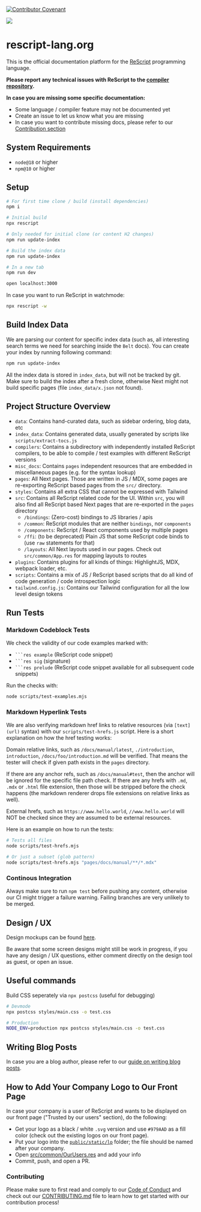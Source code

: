 [![Contributor Covenant](https://img.shields.io/badge/Contributor%20Covenant-v1.4%20adopted-ff69b4.svg)](CODE_OF_CONDUCT.md)

<a href="https://simpleanalytics.com/rescript-lang.org?utm_source=rescript-lang.org&utm_content=badge" referrerpolicy="origin" target="_blank"><img src="https://simpleanalyticsbadge.com/rescript-lang.org?counter=true" loading="lazy" referrerpolicy="no-referrer" crossorigin="anonymous" /></a>

# rescript-lang.org

This is the official documentation platform for the [ReScript](https://rescript-lang.org) programming language.

**Please report any technical issues with ReScript to the [compiler repository](https://github.com/rescript-lang/rescript-compiler).**

**In case you are missing some specific documentation:**

- Some language / compiler feature may not be documented yet
- Create an issue to let us know what you are missing
- In case you want to contribute missing docs, please refer to our [Contribution section](#contributing)

## System Requirements

- `node@18` or higher
- `npm@10` or higher

## Setup

```sh
# For first time clone / build (install dependencies)
npm i

# Initial build
npx rescript

# Only needed for initial clone (or content H2 changes)
npm run update-index

# Build the index data
npm run update-index

# In a new tab
npm run dev

open localhost:3000
```

In case you want to run ReScript in watchmode:

```sh
npx rescript -w
```

## Build Index Data

We are parsing our content for specific index data (such as, all interesting
search terms we need for searching inside the `Belt` docs). You can create your
index by running following command:

```sh
npm run update-index
```

All the index data is stored in `index_data`, but will not be tracked by git.
Make sure to build the index after a fresh clone, otherwise Next might not
build specific pages (file `index_data/x.json` not found).

## Project Structure Overview

- `data`: Contains hand-curated data, such as sidebar ordering, blog data, etc
- `index_data`: Contains generated data, usually generated by scripts like `scripts/extract-tocs.js`
- `compilers`: Contains a subdirectory with independently installed ReScript compilers, to be able to compile / test examples with different ReScript versions
- `misc_docs`: Contains `pages` independent resources that are embedded in miscellaneous pages (e.g. for the syntax lookup)
- `pages`: All Next pages. Those are written in JS / MDX, some pages are re-exporting ReScript based pages from the `src/` directory.
- `styles`: Contains all extra CSS that cannot be expressed with Tailwind
- `src`: Contains all ReScript related code for the UI. Within `src`, you will also find all ReScript based Next pages that are re-exported in the `pages` directory
  - `/bindings`: (Zero-cost) bindings to JS libraries / apis
  - `/common`: ReScript modules that are neither `bindings`, nor `components`
  - `/components`: ReScript / React components used by multiple pages
  - `/ffi`: (to be deprecated) Plain JS that some ReScript code binds to (use `raw` statements for that)
  - `/layouts`: All Next layouts used in our pages. Check out `src/common/App.res` for mapping layouts to routes
- `plugins`: Contains plugins for all kinds of things: HighlightJS, MDX, webpack loader, etc.
- `scripts`: Contains a mix of JS / ReScript based scripts that do all kind of code generation / code introspection logic
- `tailwind.config.js`: Contains our Tailwind configuration for all the low level design tokens

## Run Tests

### Markdown Codeblock Tests

We check the validity of our code examples marked with:

- ` ```res example ` (ReScript code snippet)
- ` ```res sig ` (signature)
- ` ```res prelude ` (ReScript code snippet available for all subsequent code snippets)

Run the checks with:

```sh
node scripts/test-examples.mjs
```

### Markdown Hyperlink Tests

We are also verifying markdown href links to relative resources (via
`[text](url)` syntax) with our `scripts/test-hrefs.js` script. Here is a short
explanation on how the href testing works:

Domain relative links, such as `/docs/manual/latest`, `./introduction`,
`introduction`, `/docs/foo/introduction.md` will be verified. That means the
tester will check if given path exists in the `pages` directory.

If there are any anchor refs, such as `/docs/manual#test`, then the anchor will
be ignored for the specific file path check. If there are any hrefs with `.md`,
`.mdx` or `.html` file extension, then those will be stripped before the check
happens (the markdown renderer drops file extensions on relative links as
well).

External hrefs, such as `https://www.hello.world`, `//www.hello.world` will NOT be
checked since they are assumed to be external resources.

Here is an example on how to run the tests:

```sh
# Tests all files
node scripts/test-hrefs.mjs

# Or just a subset (glob pattern)
node scripts/test-hrefs.mjs "pages/docs/manual/**/*.mdx"
```

### Continous Integration

Always make sure to run `npm test` before pushing any content, otherwise our CI
might trigger a failure warning. Failing branches are very unlikely to be merged.

## Design / UX

Design mockups can be found
[here](https://xd.adobe.com/spec/1cd19c3a-a0bb-4f93-4e11-725589888696-6ae0/grid/).

Be aware that some screen designs might still be work in progress, if you have
any design / UX questions, either comment directly on the design tool as guest,
or open an issue.

## Useful commands

Build CSS seperately via `npx postcss` (useful for debugging)

```sh
# Devmode
npx postcss styles/main.css -o test.css

# Production
NODE_ENV=production npx postcss styles/main.css -o test.css
```

## Writing Blog Posts

In case you are a blog author, please refer to our [guide on writing blog posts](https://rescript-lang.org/blogpost-guide).

## How to Add Your Company Logo to Our Front Page

In case your company is a user of ReScript and wants to be displayed on our front page ("Trusted by our users" section), do the following:

- Get your logo as a black / white `.svg` version and use `#979AAD` as a fill color (check out the existing logos on our front page).
- Put your logo into the [`public/static/lp`](./public/static/lp) folder; the file should be named after your company.
- Open [src/common/OurUsers.res](./src/common/OurUsers.res) and add your info
- Commit, push, and open a PR.

### Contributing

Please make sure to first read and comply to our [Code of Conduct](CODE_OF_CONDUCT.md) and check out our [CONTRIBUTING.md](CONTRIBUTING.md) file to learn how to get started with our contribution process!
